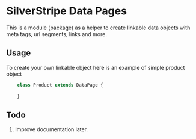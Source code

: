 # SilverStripe Data Pages

This is a module (package) as a helper to create linkable data objects with meta tags, url segments, links and more. 

## Usage

To create your own linkable object here is an example of simple product object

```php
    class Product extends DataPage {
        
    }
```

## Todo

 1. Improve documentation later.
